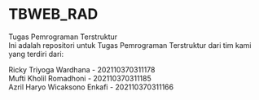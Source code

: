 # TBWEB_RAD

Tugas Pemrograman Terstruktur  
Ini adalah repositori untuk Tugas Pemrograman Terstruktur dari tim kami yang terdiri dari:  

Ricky Triyoga Wardhana - 202110370311178  
Mufti Kholil Romadhoni - 202110370311185  
Azril Haryo Wicaksono Enkafi - 202110370311166  
